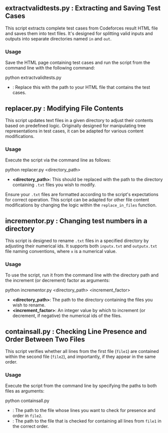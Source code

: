 ## extractvalidtests.py : Extracting and Saving Test Cases

This script extracts complete test cases from Codeforces result HTML file and saves them into text files. It's designed for splitting valid inputs and outputs into separate directories named `in` and `out`.

### Usage

Save the HTML page containing test cases and run the script from the command line with the following command:

python extractvalidtests.py <HTML filename>


- **<HTML filename>**: Replace this with the path to your HTML file that contains the test cases.


## replacer.py : Modifying File Contents

This script updates text files in a given directory to adjust their contents based on predefined logic. Originally designed for manipulating tree representations in test cases, it can be adapted for various content modifications.

### Usage

Execute the script via the command line as follows:

python replacer.py <directory_path>


- **<directory_path>**: This should be replaced with the path to the directory containing `.txt` files you wish to modify.

Ensure your `.txt` files are formatted according to the script's expectations for correct operation. This script can be adapted for other file content modifications by changing the logic within the `replace_in_files` function.

## incrementor.py : Changing test numbers in a directory

This script is designed to rename `.txt` files in a specified directory by adjusting their numerical ids. It supports both `inputx.txt` and `outputx.txt` file naming conventions, where `x` is a numerical value.

### Usage

To use the script, run it from the command line with the directory path and the increment (or decrement) factor as arguments:

python incrementor.py <directory_path> <increment_factor>

- **<directory_path>**: The path to the directory containing the files you wish to rename.
- **<increment_factor>**: An integer value by which to increment (or decrement, if negative) the numerical ids of the files.

## containsall.py : Checking Line Presence and Order Between Two Files

This script verifies whether all lines from the first file (`file1`) are contained within the second file (`file2`), and importantly, if they appear in the same order.

### Usage

Execute the script from the command line by specifying the paths to both files as arguments:

python containsall.py <file1> <file2>


- **<file1>**: The path to the file whose lines you want to check for presence and order in `file2`.
- **<file2>**: The path to the file that is checked for containing all lines from `file1` in the correct order.
